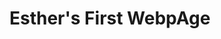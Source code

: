<!doctype html>

<html lang="en">
<head>
  <meta charset="utf-8">

  <title>The HTML5 Herald</title>
  <meta name="description" content="The HTML5 Herald">
  <meta name="author" content="SitePoint">

  <link rel="stylesheet" href="css/styles.css?v=1.0">

</head>

<H1>Esther's First WebpAge</H1>

<body>
  <script src="js/scripts.js"></script>


</body>
</html>
